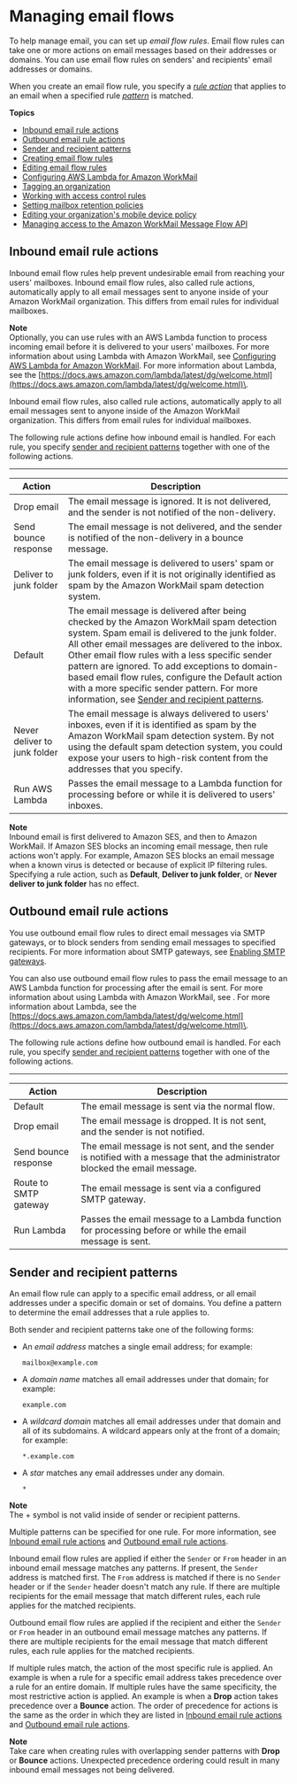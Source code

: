 # Managing email flows<a name="email-flows"></a>

To help manage email, you can set up *email flow rules*\. Email flow rules can take one or more actions on email messages based on their addresses or domains\. You can use email flow rules on senders' and recipients' email addresses or domains\.

When you create an email flow rule, you specify a [*rule action*](#email-flows-rule-actions) that applies to an email when a specified rule [*pattern*](#email-flows-patterns) is matched\.

**Topics**
+ [Inbound email rule actions](#email-flows-rule-actions)
+ [Outbound email rule actions](#email-flows-rule-outbound)
+ [Sender and recipient patterns](#email-flows-patterns)
+ [Creating email flow rules](create-email-rules.md)
+ [Editing email flow rules](edit-rules.md)
+ [Configuring AWS Lambda for Amazon WorkMail](lambda.md)
+ [Tagging an organization](org-tag.md)
+ [Working with access control rules](access-rules.md)
+ [Setting mailbox retention policies](mailbox-retention-policy.md)
+ [Editing your organization's mobile device policy](edit_organization_mobile_policy.md)
+ [Managing access to the Amazon WorkMail Message Flow API](lambda-content-access.md)

## Inbound email rule actions<a name="email-flows-rule-actions"></a>

Inbound email flow rules help prevent undesirable email from reaching your users' mailboxes\. Inbound email flow rules, also called rule actions, automatically apply to all email messages sent to anyone inside of your Amazon WorkMail organization\. This differs from email rules for individual mailboxes\.

**Note**  
Optionally, you can use rules with an AWS Lambda function to process incoming email before it is delivered to your users' mailboxes\. For more information about using Lambda with Amazon WorkMail, see [Configuring AWS Lambda for Amazon WorkMail](lambda.md)\. For more information about Lambda, see the [https://docs.aws.amazon.com/lambda/latest/dg/welcome.html](https://docs.aws.amazon.com/lambda/latest/dg/welcome.html)\.

Inbound email flow rules, also called rule actions, automatically apply to all email messages sent to anyone inside of the Amazon WorkMail organization\. This differs from email rules for individual mailboxes\.

The following rule actions define how inbound email is handled\. For each rule, you specify [sender and recipient patterns](#email-flows-patterns) together with one of the following actions\. 


****  

| Action | Description | 
| --- | --- | 
|  Drop email  |  The email message is ignored\. It is not delivered, and the sender is not notified of the non\-delivery\.  | 
|  Send bounce response  |  The email message is not delivered, and the sender is notified of the non\-delivery in a bounce message\.  | 
| Deliver to junk folder |  The email message is delivered to users' spam or junk folders, even if it is not originally identified as spam by the Amazon WorkMail spam detection system\.   | 
|  Default  |  The email message is delivered after being checked by the Amazon WorkMail spam detection system\. Spam email is delivered to the junk folder\. All other email messages are delivered to the inbox\. Other email flow rules with a less specific sender pattern are ignored\. To add exceptions to domain\-based email flow rules, configure the Default action with a more specific sender pattern\. For more information, see [Sender and recipient patterns](#email-flows-patterns)\.  | 
|  Never deliver to junk folder  |  The email message is always delivered to users' inboxes, even if it is identified as spam by the Amazon WorkMail spam detection system\. By not using the default spam detection system, you could expose your users to high\-risk content from the addresses that you specify\.  | 
|  Run AWS Lambda  |  Passes the email message to a Lambda function for processing before or while it is delivered to users' inboxes\.  | 

**Note**  
Inbound email is first delivered to Amazon SES, and then to Amazon WorkMail\. If Amazon SES blocks an incoming email message, then rule actions won't apply\. For example, Amazon SES blocks an email message when a known virus is detected or because of explicit IP filtering rules\. Specifying a rule action, such as **Default**, **Deliver to junk folder**, or **Never deliver to junk folder** has no effect\.

## Outbound email rule actions<a name="email-flows-rule-outbound"></a>

You use outbound email flow rules to direct email messages via SMTP gateways, or to block senders from sending email messages to specified recipients\. For more information about SMTP gateways, see [Enabling SMTP gateways](smtp-gateway.md)\.

You can also use outbound email flow rules to pass the email message to an AWS Lambda function for processing after the email is sent\. For more information about using Lambda with Amazon WorkMail, see [](lambda.md)\. For more information about Lambda, see the [https://docs.aws.amazon.com/lambda/latest/dg/welcome.html](https://docs.aws.amazon.com/lambda/latest/dg/welcome.html)\.

The following rule actions define how outbound email is handled\. For each rule, you specify [sender and recipient patterns](#email-flows-patterns) together with one of the following actions\. 


****  

| Action | Description | 
| --- | --- | 
|  Default  |  The email message is sent via the normal flow\.  | 
|  Drop email  |  The email message is dropped\. It is not sent, and the sender is not notified\.  | 
| Send bounce response |  The email message is not sent, and the sender is notified with a message that the administrator blocked the email message\.   | 
|  Route to SMTP gateway  |  The email message is sent via a configured SMTP gateway\.  | 
|  Run Lambda  |  Passes the email message to a Lambda function for processing before or while the email message is sent\.  | 

## Sender and recipient patterns<a name="email-flows-patterns"></a>

An email flow rule can apply to a specific email address, or all email addresses under a specific domain or set of domains\. You define a pattern to determine the email addresses that a rule applies to\.

Both sender and recipient patterns take one of the following forms:
+ An *email address* matches a single email address; for example:

  ```
  mailbox@example.com
  ```
+ A *domain name* matches all email addresses under that domain; for example:

  ```
  example.com
  ```
+ A *wildcard domain* matches all email addresses under that domain and all of its subdomains\. A wildcard appears only at the front of a domain; for example:

  ```
  *.example.com
  ```
+ A *star* matches any email addresses under any domain\.

  ```
  *
  ```

**Note**  
The \+ symbol is not valid inside of sender or recipient patterns\.

Multiple patterns can be specified for one rule\. For more information, see [Inbound email rule actions](#email-flows-rule-actions) and [Outbound email rule actions](#email-flows-rule-outbound)\.

Inbound email flow rules are applied if either the `Sender` or `From` header in an inbound email message matches any patterns\. If present, the `Sender` address is matched first\. The `From` address is matched if there is no `Sender` header or if the `Sender` header doesn't match any rule\. If there are multiple recipients for the email message that match different rules, each rule applies for the matched recipients\.

Outbound email flow rules are applied if the recipient and either the `Sender` or `From` header in an outbound email message matches any patterns\. If there are multiple recipients for the email message that match different rules, each rule applies for the matched recipients\.

If multiple rules match, the action of the most specific rule is applied\. An example is when a rule for a specific email address takes precedence over a rule for an entire domain\. If multiple rules have the same specificity, the most restrictive action is applied\. An example is when a **Drop** action takes precedence over a **Bounce** action\. The order of precedence for actions is the same as the order in which they are listed in [Inbound email rule actions](#email-flows-rule-actions) and [Outbound email rule actions](#email-flows-rule-outbound)\.

**Note**  
Take care when creating rules with overlapping sender patterns with **Drop** or **Bounce** actions\. Unexpected precedence ordering could result in many inbound email messages not being delivered\.